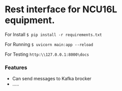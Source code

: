 # Rest interface for NCU16L equipment.
For Install
`$ pip install -r requirements.txt`

For Running
`$ uvicorn main:app --reload`

For Testing
`http:\\127.0.0.1:8000\docs`

### Features
- Can send messages to Kafka brocker
- .....
